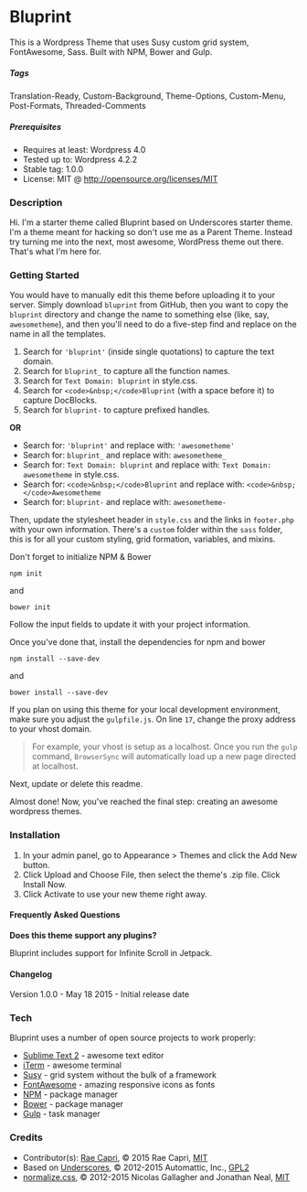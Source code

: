 # Bluprint

This is a Wordpress Theme that uses Susy custom grid system, FontAwesome, Sass. Built with NPM, Bower and Gulp.

##### Tags

Translation-Ready, Custom-Background, Theme-Options, Custom-Menu, Post-Formats, Threaded-Comments

##### Prerequisites

- Requires at least: Wordpress 4.0
- Tested up to: Wordpress 4.2.2
- Stable tag: 1.0.0
- License: MIT @ http://opensource.org/licenses/MIT

### Description

Hi. I'm a starter theme called Bluprint based on Underscores starter theme. I'm a theme meant for hacking so don't use me as a Parent Theme. Instead try turning me into the next, most awesome, WordPress theme out there. That's what I'm here for.

### Getting Started

You would have to manually edit this theme before uploading it to your server. Simply download `bluprint` from GitHub, then you want to copy the `bluprint` directory and change the name to something else (like, say, `awesometheme`), and then you'll need to do a five-step find and replace on the name in all the templates.

1. Search for `'bluprint'` (inside single quotations) to capture the text domain.
2. Search for `bluprint_` to capture all the function names.
3. Search for `Text Domain: bluprint` in style.css.
4. Search for `<code>&nbsp;</code>Bluprint` (with a space before it) to capture DocBlocks.
5. Search for `bluprint-` to capture prefixed handles.

**OR**

* Search for: `'bluprint'` and replace with: `'awesometheme'`
* Search for: `bluprint_` and replace with: `awesometheme_`
* Search for: `Text Domain: bluprint` and replace with: `Text Domain: awesometheme` in style.css.
* Search for: `<code>&nbsp;</code>Bluprint` and replace with: `<code>&nbsp;</code>Awesometheme`
* Search for: `bluprint-` and replace with: `awesometheme-`

Then, update the stylesheet header in `style.css` and the links in `footer.php` with your own information.
There's a `custom` folder within the `sass` folder, this is for all your custom styling, grid formation, variables, and mixins.

Don't forget to initialize NPM & Bower

```
npm init
```
and

```
bower init
```

Follow the input fields to update it with your project information.

Once you've done that, install the dependencies for npm and bower

```
npm install --save-dev
```
and

```
bower install --save-dev
```

If you plan on using this theme for your local development environment, make sure you adjust the `gulpfile.js`. On line `17`, change the proxy address to your vhost domain.

> For example, your vhost is setup as a localhost. Once you run the `gulp` command, `BrowserSync` will automatically load up a new page directed at localhost.

Next, update or delete this readme.

Almost done! Now, you've reached the final step: creating an awesome wordpress themes.

### Installation
	
1. In your admin panel, go to Appearance > Themes and click the Add New button.
2. Click Upload and Choose File, then select the theme's .zip file. Click Install Now.
3. Click Activate to use your new theme right away.

#### Frequently Asked Questions

**Does this theme support any plugins?**

Bluprint includes support for Infinite Scroll in Jetpack.

#### Changelog

Version 1.0.0 - May 18 2015 - Initial release date

### Tech

Bluprint uses a number of open source projects to work properly:
* [Sublime Text 2](http://www.sublimetext.com) - awesome text editor
* [iTerm](http://iterm2.com) - awesome terminal
* [Susy](http://susy.oddbird.net) - grid system without the bulk of a framework
* [FontAwesome](http://fortawesome.github.io/Font-Awesome) - amazing responsive icons as fonts
* [NPM](https://www.npmjs.com) - package manager
* [Bower](http://bower.io) - package manager
* [Gulp](http://gulpjs.com) - task manager

### Credits

* Contributor(s): [Rae Capri](http://RaeCapri.com), © 2015 Rae Capri, [MIT](http://opensource.org/licenses/MIT)
* Based on [Underscores](http://underscores.me), © 2012-2015 Automattic, Inc., [GPL2](https://www.gnu.org/licenses/gpl-2.0.html)
* [normalize.css](http://necolas.github.io/normalize.css), © 2012-2015 Nicolas Gallagher and Jonathan Neal, [MIT](http://opensource.org/licenses/MIT)